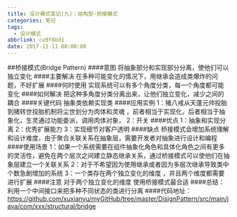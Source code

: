 ```yaml
---
title: 设计模式笔记(九)：结构型-桥接模式
categories: 笔记
tags:
  - 设计模式
abbrlink: ca9f8bd1
date: 2017-11-11 00:00:00
---
```

##桥接模式(Bridge Pattern)
####意图
将抽象部分和实现部分分离，使他们可以独立变化
####主要解决
在多种可能变化的情况下，用继承会造成类爆炸的问题，不好扩展
####何时使用
实现系统可以有多个角度分类，每一个角度都可能变化
####如何解决
把这种多角度分类分离出来，让他们独立变化，减少之间的耦合
####关键代码
抽象类依赖实现类
####应用实例
1：猪八戒从天蓬元帅投胎到猪转世投胎机制将尘世划分为肉体和灵魂 ，前者相当于实现化，后者相当于抽象化，生灵通过功能委派，调用肉体对象，
2：开关
####优点
1：抽象和实现分离
2：优秀扩展能力
3：实现细节对客户透明
####缺点
桥接模式会增加系统理解和设计难度，由于聚合关联关系在抽象层，需要开发者对抽象进行设计和编程
####使用场景
1：如果一个系统需要在组件抽象化角色和具体化角色之间有更多的灵活性，避免在两个层次之间建立静态继承关系，通过桥接模式可以使他们在抽象层建立一个关联关系
2：对于不希望因为使用继承或者因为多层次继承导致类中个数急剧增加的系统
3：一个类存在两个独立变化的维度 ，并且两个维度都需要进行扩展
####注意
对于两个独立变化的维度 使用桥接模式最合适
####总结：利用一个中间接口来把多种不同状态的类进行分离
####代码地址：https://github.com/xuxianyu/myGitHub/tree/master/DisignPattern/src/main/java/com/xxx/structural/bridge
